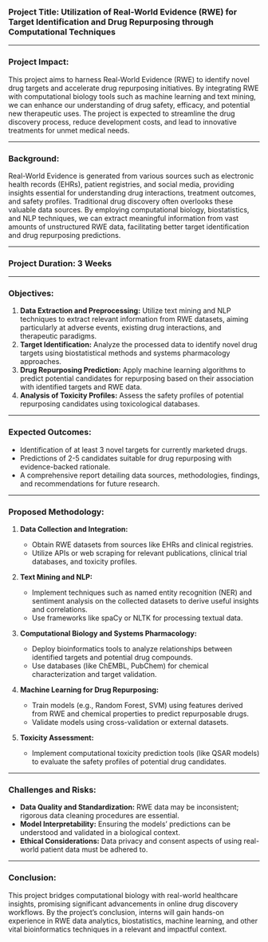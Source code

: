 ### Project Title: **Utilization of Real-World Evidence (RWE) for Target Identification and Drug Repurposing through Computational Techniques**

---

### Project Impact:
This project aims to harness Real-World Evidence (RWE) to identify novel drug targets and accelerate drug repurposing initiatives. By integrating RWE with computational biology tools such as machine learning and text mining, we can enhance our understanding of drug safety, efficacy, and potential new therapeutic uses. The project is expected to streamline the drug discovery process, reduce development costs, and lead to innovative treatments for unmet medical needs.

---

### Background:
Real-World Evidence is generated from various sources such as electronic health records (EHRs), patient registries, and social media, providing insights essential for understanding drug interactions, treatment outcomes, and safety profiles. Traditional drug discovery often overlooks these valuable data sources. By employing computational biology, biostatistics, and NLP techniques, we can extract meaningful information from vast amounts of unstructured RWE data, facilitating better target identification and drug repurposing predictions.

---

### Project Duration: **3 Weeks**

---

### Objectives:
1. **Data Extraction and Preprocessing:** Utilize text mining and NLP techniques to extract relevant information from RWE datasets, aiming particularly at adverse events, existing drug interactions, and therapeutic paradigms.
2. **Target Identification:** Analyze the processed data to identify novel drug targets using biostatistical methods and systems pharmacology approaches.
3. **Drug Repurposing Prediction:** Apply machine learning algorithms to predict potential candidates for repurposing based on their association with identified targets and RWE data.
4. **Analysis of Toxicity Profiles:** Assess the safety profiles of potential repurposing candidates using toxicological databases.

---

### Expected Outcomes:
- Identification of at least 3 novel targets for currently marketed drugs.
- Predictions of 2-5 candidates suitable for drug repurposing with evidence-backed rationale.
- A comprehensive report detailing data sources, methodologies, findings, and recommendations for future research.

---

### Proposed Methodology:
1. **Data Collection and Integration:**
   - Obtain RWE datasets from sources like EHRs and clinical registries.
   - Utilize APIs or web scraping for relevant publications, clinical trial databases, and toxicity profiles.

2. **Text Mining and NLP:**
   - Implement techniques such as named entity recognition (NER) and sentiment analysis on the collected datasets to derive useful insights and correlations.
   - Use frameworks like spaCy or NLTK for processing textual data.

3. **Computational Biology and Systems Pharmacology:**
   - Deploy bioinformatics tools to analyze relationships between identified targets and potential drug compounds.
   - Use databases (like ChEMBL, PubChem) for chemical characterization and target validation.

4. **Machine Learning for Drug Repurposing:**
   - Train models (e.g., Random Forest, SVM) using features derived from RWE and chemical properties to predict repurposable drugs.
   - Validate models using cross-validation or external datasets.

5. **Toxicity Assessment:**
   - Implement computational toxicity prediction tools (like QSAR models) to evaluate the safety profiles of potential drug candidates.

---

### Challenges and Risks:
- **Data Quality and Standardization:** RWE data may be inconsistent; rigorous data cleaning procedures are essential.
- **Model Interpretability:** Ensuring the models’ predictions can be understood and validated in a biological context.
- **Ethical Considerations:** Data privacy and consent aspects of using real-world patient data must be adhered to.

---

### Conclusion:
This project bridges computational biology with real-world healthcare insights, promising significant advancements in online drug discovery workflows. By the project’s conclusion, interns will gain hands-on experience in RWE data analytics, biostatistics, machine learning, and other vital bioinformatics techniques in a relevant and impactful context.